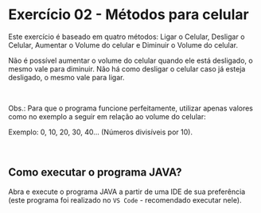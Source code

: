 # Exercício 02 - Métodos para celular

Este exercício é baseado em quatro métodos: Ligar o Celular, Desligar o Celular, Aumentar o Volume do celular e Diminuir o Volume do celular.

Não é possível aumentar o volume do celular quando ele está desligado, o mesmo vale para diminuir.
Não há como desligar o celular caso já esteja desligado, o mesmo vale para ligar.

<br/> 

Obs.: Para que o programa funcione perfeitamente, utilizar apenas valores como no exemplo a seguir em relação ao volume do celular:

Exemplo: 0, 10, 20, 30, 40... (Números divisíveis por 10).

<br/>

## Como executar o programa JAVA?

Abra e execute o programa JAVA a partir de uma IDE de sua preferência (este programa foi realizado no `VS Code` - recomendado executar nele).